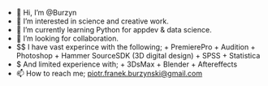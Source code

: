 - 👋 Hi, I’m @Burzyn
- 👀 I’m interested in science and creative work.
- 🌱 I’m currently learning Python for appdev & data science.
- 💞️ I’m looking for collaboration.
- $$ I have vast experince with the following;
        + PremierePro
        + Audition
        + Photoshop
        + Hammer SourceSDK (3D digital design)
        + SPSS
        + Statistica
- $ And limited experience with;
        + 3DsMax
        + Blender
        + Aftereffects
- 📫 How to reach me; 
       piotr.franek.burzynski@gmail.com

